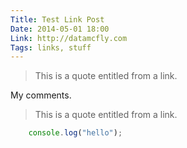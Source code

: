 ```yaml
---
Title: Test Link Post
Date: 2014-05-01 18:00
Link: http://datamcfly.com
Tags: links, stuff
---
```


> This is a quote entitled from a link.

My comments.

> This is a quote entitled from a link.


```javascript
	console.log("hello");
```

